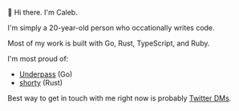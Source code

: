 👋 Hi there. I'm Caleb.

I'm simply a 20-year-old person who occationally writes code.

Most of my work is built with Go, Rust, TypeScript, and Ruby.

I'm most proud of:

- [Underpass](https://github.com/cjdenio/underpass) (Go)
- [shorty](https://github.com/cjdenio/shorty) (Rust)

Best way to get in touch with me right now is probably [Twitter DMs](https://twitter.com/CalebDenio).

